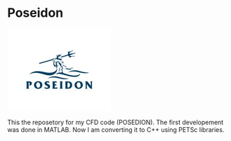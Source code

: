 # Poseidon
![alt text](logo.jpg "LOGO")

This the reposetory for my CFD code (POSEDION). The first developement was done in MATLAB. Now I am converting it to C++ using PETSc libraries.
